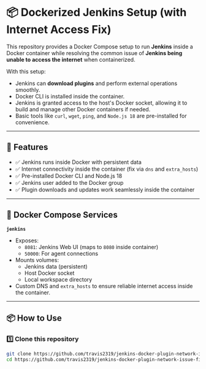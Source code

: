 # 📦 Dockerized Jenkins Setup (with Internet Access Fix)

This repository provides a Docker Compose setup to run **Jenkins** inside a Docker container while resolving the common issue of **Jenkins being unable to access the internet** when containerized.

With this setup:
- Jenkins can **download plugins** and perform external operations smoothly.
- Docker CLI is installed inside the container.
- Jenkins is granted access to the host's Docker socket, allowing it to build and manage other Docker containers if needed.
- Basic tools like `curl`, `wget`, `ping`, and `Node.js 18` are pre-installed for convenience.

---

## 📜 Features

- ✅ Jenkins runs inside Docker with persistent data
- ✅ Internet connectivity inside the container (fix via `dns` and `extra_hosts`)
- ✅ Pre-installed Docker CLI and Node.js 18
- ✅ Jenkins user added to the Docker group
- ✅ Plugin downloads and updates work seamlessly inside the container

---

## 🐳 Docker Compose Services

**`jenkins`**
- Exposes:
  - `8081`: Jenkins Web UI (maps to `8080` inside container)
  - `50000`: For agent connections
- Mounts volumes:
  - Jenkins data (persistent)
  - Host Docker socket
  - Local workspace directory
- Custom DNS and `extra_hosts` to ensure reliable internet access inside the container.

---

## 📦 How to Use

### 1️⃣ Clone this repository

```bash
git clone https://github.com/travis2319/jenkins-docker-plugin-network-issue-fix.git
cd https://github.com/travis2319/jenkins-docker-plugin-network-issue-fix.git
